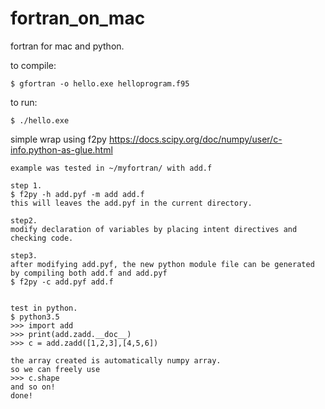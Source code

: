# fortran_on_mac
fortran for mac and python.

to compile:

	$ gfortran -o hello.exe helloprogram.f95
	
to run:

	$ ./hello.exe
	
	
simple wrap using f2py
	https://docs.scipy.org/doc/numpy/user/c-info.python-as-glue.html
	
	example was tested in ~/myfortran/ with add.f
	
	step 1.
	$ f2py -h add.pyf -m add add.f
	this will leaves the add.pyf in the current directory.
	
	step2.
	modify declaration of variables by placing intent directives and checking code.
	
	step3.
	after modifying add.pyf, the new python module file can be generated by compiling both add.f and add.pyf
	$ f2py -c add.pyf add.f
	
	
	test in python.
	$ python3.5
	>>> import add
	>>> print(add.zadd.__doc__)
	>>> c = add.zadd([1,2,3],[4,5,6])
	
	the array created is automatically numpy array.
	so we can freely use 
	>>> c.shape
	and so on!
	done!

